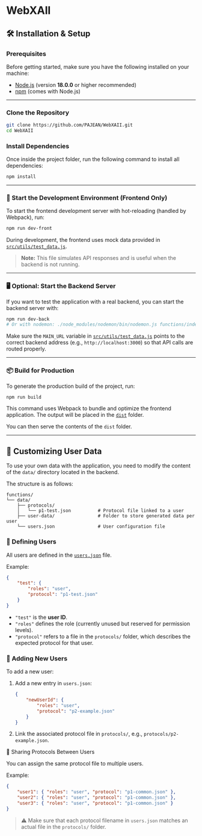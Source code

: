 # WebXAll

## 🛠️ Installation & Setup

### Prerequisites

Before getting started, make sure you have the following installed on your machine:

* [Node.js](https://nodejs.org/) (version **18.0.0** or higher recommended)
* [npm](https://www.npmjs.com/) (comes with Node.js)

---

### Clone the Repository

```bash
git clone https://github.com/PAJEAN/WebXAII.git
cd WebXAII
```

### Install Dependencies

Once inside the project folder, run the following command to install all dependencies:

```bash
npm install
```

---

### 🚀 Start the Development Environment (Frontend Only)

To start the frontend development server with hot-reloading (handled by Webpack), run:

```bash
npm run dev-front
```

During development, the frontend uses mock data provided in [`src/utils/test_data.js`](src/utils/test_data.js).

> **Note:** This file simulates API responses and is useful when the backend is not running.

---

### 🖥️ Optional: Start the Backend Server

If you want to test the application with a real backend, you can start the backend server with:

```bash
npm run dev-back
# Or with nodemon: ./node_modules/nodemon/bin/nodemon.js functions/index.js
```

Make sure the `MAIN_URL` variable in [`src/utils/test_data.js`](src/utils/test_data.js) points to the correct backend address (e.g., `http://localhost:3000`) so that API calls are routed properly.

---

### 📦 Build for Production

To generate the production build of the project, run:

```bash
npm run build
```

This command uses Webpack to bundle and optimize the frontend application. The output will be placed in the [`dist`](./dist) folder.

You can then serve the contents of the `dist` folder.

---

## 🧩 Customizing User Data

To use your own data with the application, you need to modify the content of the `data/` directory located in the backend.

The structure is as follows:

```
functions/
└── data/
    ├── protocols/
    │   └── p1-test.json          # Protocol file linked to a user
    ├── user-data/                # Folder to store generated data per user
    └── users.json                # User configuration file
```

### 👤 Defining Users

All users are defined in the [`users.json`](functions/data/users.json) file.

Example:

```json
{
    "test": {
        "roles": "user",
        "protocol": "p1-test.json"
    }
}
```

* `"test"` is the **user ID**.
* `"roles"` defines the role (currently unused but reserved for permission levels).
* `"protocol"` refers to a file in the `protocols/` folder, which describes the expected protocol for that user.

### 📁 Adding New Users

To add a new user:

1. Add a new entry in `users.json`:

   ```json
   {
       "newUserId": {
           "roles": "user",
           "protocol": "p2-example.json"
       }
   }
   ```
2. Link the associated protocol file in `protocols/`, e.g., `protocols/p2-example.json`.

🔁 Sharing Protocols Between Users

You can assign the same protocol file to multiple users.

Example:

```json
{
    "user1": { "roles": "user", "protocol": "p1-common.json" },
    "user2": { "roles": "user", "protocol": "p1-common.json" },
    "user3": { "roles": "user", "protocol": "p1-common.json" }
}
```

> ⚠️ Make sure that each protocol filename in `users.json` matches an actual file in the `protocols/` folder.